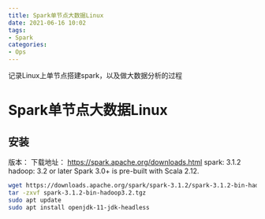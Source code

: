 ```yaml
---
title: Spark单节点大数据Linux
date: 2021-06-16 10:02
tags:
- Spark
categories:
- Ops
---
```

记录Linux上单节点搭建spark，以及做大数据分析的过程
<!-- more -->

# Spark单节点大数据Linux
## 安装
版本： 
下载地址： https://spark.apache.org/downloads.html
spark: 3.1.2
hadoop: 3.2 or later
Spark 3.0+ is pre-built with Scala 2.12.
```bash
wget https://downloads.apache.org/spark/spark-3.1.2/spark-3.1.2-bin-hadoop3.2.tgz
tar -zxvf spark-3.1.2-bin-hadoop3.2.tgz
sudo apt update
sudo apt install openjdk-11-jdk-headless

```
